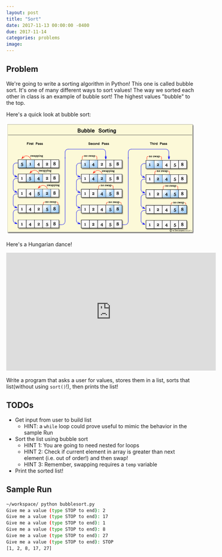 ```yaml
---
layout: post
title: "Sort"
date: 2017-11-13 00:00:00 -0400
due: 2017-11-14
categories: problems
image:
---
```


## Problem
We're going to write a sorting algorithm in Python! This one is called bubble sort. It's one of many different ways to sort values! The way we sorted each other in class is an example of bubble sort! The highest values "bubble" to the top.

Here's a quick look at bubble sort:

![bubble sort](/assets/images/bubblesort.png)


Here's a Hungarian dance!
<iframe width="560" height="315" src="https://www.youtube.com/embed/lyZQPjUT5B4" frameborder="0" gesture="media" allowfullscreen></iframe>

Write a program that asks a user for values, stores them in a list, sorts that list(without using `sort()`!), then prints the list!

## TODOs
- Get input from user to build list
  - HINT: a `while` loop could prove useful to mimic the behavior in the sample Run
- Sort the list using bubble sort
  - HINT 1: You are going to need nested for loops
  - HINT 2: Check if current element in array is greater than next element (i.e. out of order!) and then swap!
  - HINT 3: Remember, swapping requires a `temp` variable
- Print the sorted list!

## Sample Run
```bash
~/workspace/ python bubblesort.py
Give me a value (type STOP to end): 2
Give me a value (type STOP to end): 17
Give me a value (type STOP to end): 1
Give me a value (type STOP to end): 8
Give me a value (type STOP to end): 27
Give me a value (type STOP to end): STOP
[1, 2, 8, 17, 27]
```
